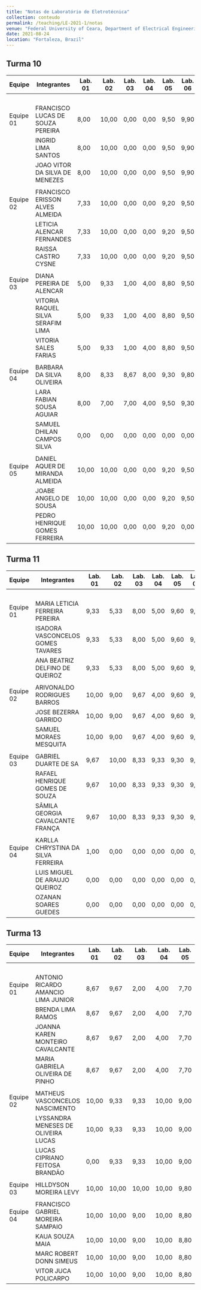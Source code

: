 ```yaml
---
title: "Notas de Laboratório de Eletrotécnica"
collection: conteudo
permalink: /teaching/LE-2021-1/notas
venue: "Federal University of Ceara, Department of Electrical Engineering"
date: 2021-08-24
location: "Fortaleza, Brazil"
---
```


## Turma 10 

| Equipe     | Integrantes                       | Lab. 01 | Lab. 02 | Lab. 03 | Lab. 04 | Lab. 05 | Lab. 06 | Lab. 07 | Lab. 07 | Média |
|------------|-----------------------------------|---------|---------|---------|---------|---------|---------|---------|---------|-------|
|            |                                   |         |         |         |         |         |         | a       | b       |       |
| Equipe 01  | FRANCISCO LUCAS DE SOUZA PEREIRA  | 8,00    | 10,00   | 0,00    | 0,00    | 9,50    | 9,90    | 0,00    | 0,00    | 4,68  |
|            | INGRID LIMA SANTOS                | 8,00    | 10,00   | 0,00    | 0,00    | 9,50    | 9,90    | 0,00    | 0,00    | 4,68  |
|            | JOAO VITOR DA SILVA DE MENEZES    | 8,00    | 10,00   | 0,00    | 0,00    | 9,50    | 9,90    | 0,00    | 0,00    | 4,68  |
|            |                                   |         |         |         |         |         |         |         |         |       |
| Equipe 02  | FRANCISCO ERISSON ALVES ALMEIDA   | 7,33    | 10,00   | 0,00    | 0,00    | 9,20    | 9,50    | 5,00    | 5,00    | 5,75  |
|            | LETICIA ALENCAR FERNANDES         | 7,33    | 10,00   | 0,00    | 0,00    | 9,20    | 9,50    | 5,00    | 5,00    | 5,75  |
|            | RAISSA CASTRO CYSNE               | 7,33    | 10,00   | 0,00    | 0,00    | 9,20    | 9,50    | 5,00    | 5,00    | 5,75  |
|            |                                   |         |         |         |         |         |         |         |         |       |
| Equipe 03  | DIANA PEREIRA DE ALENCAR          | 5,00    | 9,33    | 1,00    | 4,00    | 8,80    | 9,50    | 8,00    | 8,00    | 6,70  |
|            | VITORIA RAQUEL SILVA SERAFIM LIMA | 5,00    | 9,33    | 1,00    | 4,00    | 8,80    | 9,50    | 8,00    | 8,00    | 6,70  |
|            | VITORIA SALES FARIAS              | 5,00    | 9,33    | 1,00    | 4,00    | 8,80    | 9,50    | 8,00    | 8,00    | 6,70  |
|            |                                   |         |         |         |         |         |         |         |         |       |
| Equipe 04  | BARBARA DA SILVA OLIVEIRA         | 8,00    | 8,33    | 8,67    | 8,00    | 9,30    | 9,80    | 9,00    | 9,00    | 8,76  |
|            | LARA FABIAN SOUSA AGUIAR          | 8,00    | 7,00    | 7,00    | 4,00    | 9,50    | 9,30    | 3,00    | 3,00    | 6,35  |
|            | SAMUEL DHILAN CAMPOS SILVA        | 0,00    | 0,00    | 0,00    | 0,00    | 0,00    | 0,00    | 0,00    | 0,00    | 0,00  |
|            |                                   |         |         |         |         |         |         |         |         |       |
| Equipe 05  | DANIEL AQUER DE MIRANDA ALMEIDA   | 10,00   | 10,00   | 0,00    | 0,00    | 9,20    | 9,50    | 0,00    | 0,00    | 4,84  |
|            | JOABE ANGELO DE SOUSA             | 10,00   | 10,00   | 0,00    | 0,00    | 9,20    | 9,50    | 0,00    | 0,00    | 4,84  |
|            | PEDRO HENRIQUE GOMES FERREIRA     | 10,00   | 10,00   | 0,00    | 0,00    | 9,20    | 0,00    | 0,00    | 0,00    | 3,65  |

## Turma 11

| Equipe     | Integrantes                        | Lab. 01 | Lab. 02 | Lab. 03 | Lab. 04 | Lab. 05 | Lab. 06 | Lab. 07 | Lab. 07 | Média |
|------------|------------------------------------|---------|---------|---------|---------|---------|---------|---------|---------|-------|
|            |                                    |         |         |         |         |         |         | a       | b       |       |
| Equipe 01  | MARIA LETICIA FERREIRA PEREIRA     | 9,33    | 5,33    | 8,00    | 5,00    | 9,60    | 9,80    | 8,00    | 8,00    | 7,88  |
|            | ISADORA VASCONCELOS GOMES TAVARES  | 9,33    | 5,33    | 8,00    | 5,00    | 9,60    | 9,80    | 8,00    | 8,00    | 7,88  |
|            | ANA BEATRIZ DELFINO DE QUEIROZ     | 9,33    | 5,33    | 8,00    | 5,00    | 9,60    | 9,80    | 8,00    | 8,00    | 7,88  |
|            |                                    |         |         |         |         |         |         |         |         |       |
| Equipe 02  | ARIVONALDO RODRIGUES BARROS        | 10,00   | 9,00    | 9,67    | 4,00    | 9,60    | 9,90    | 10,00   | 10,00   | 9,02  |
|            | JOSE BEZERRA GARRIDO               | 10,00   | 9,00    | 9,67    | 4,00    | 9,60    | 9,90    | 10,00   | 10,00   | 9,02  |
|            | SAMUEL MORAES MESQUITA             | 10,00   | 9,00    | 9,67    | 4,00    | 9,60    | 9,90    | 10,00   | 10,00   | 9,02  |
|            |                                    |         |         |         |         |         |         |         |         |       |
| Equipe 03  | GABRIEL DUARTE DE SA               | 9,67    | 10,00   | 8,33    | 9,33    | 9,30    | 9,70    | 3,00    | 3,00    | 7,79  |
|            | RAFAEL HENRIQUE GOMES DE SOUZA     | 9,67    | 10,00   | 8,33    | 9,33    | 9,30    | 9,70    | 3,00    | 3,00    | 7,79  |
|            | SÂMILA GEORGIA CAVALCANTE FRANÇA   | 9,67    | 10,00   | 8,33    | 9,33    | 9,30    | 9,70    | 3,00    | 3,00    | 7,79  |
|            |                                    |         |         |         |         |         |         |         |         |       |
| Equipe 04  | KARLLA CHRYSTINA DA SILVA FERREIRA | 1,00    | 0,00    | 0,00    | 0,00    | 0,00    | 0,00    | 0,00    | 0,00    | 0,13  |
|            | LUIS MIGUEL DE ARAUJO QUEIROZ      | 0,00    | 0,00    | 0,00    | 0,00    | 0,00    | 0,00    | 0,00    | 0,00    | 0,00  |
|            | OZANAN SOARES GUEDES               | 0,00    | 0,00    | 0,00    | 0,00    | 0,00    | 0,00    | 0,00    | 0,00    | 0,00  |

## Turma 13

| Equipe     | Integrantes                         | Lab. 01 | Lab. 02 | Lab. 03 | Lab. 04 | Lab. 05 | Lab. 06 | Lab. 07 | Lab. 07 | Média |
|------------|-------------------------------------|---------|---------|---------|---------|---------|---------|---------|---------|-------|
|            |                                     |         |         |         |         |         |         | a       | b       |       |
| Equipe 01  | ANTONIO RICARDO AMANCIO LIMA JUNIOR | 8,67    | 9,67    | 2,00    | 4,00    | 7,70    | 9,50    | 10,00   | 10,00   | 7,69  |
|            | BRENDA LIMA RAMOS                   | 8,67    | 9,67    | 2,00    | 4,00    | 7,70    | 9,50    | 10,00   | 10,00   | 7,69  |
|            | JOANNA KAREN MONTEIRO CAVALCANTE    | 8,67    | 9,67    | 2,00    | 4,00    | 7,70    | 9,50    | 10,00   | 10,00   | 7,69  |
|            | MARIA GABRIELA OLIVEIRA DE PINHO    | 8,67    | 9,67    | 2,00    | 4,00    | 7,70    | 9,50    | 10,00   | 10,00   | 7,69  |
|            |                                     |         |         |         |         |         |         |         |         |       |
| Equipe 02  | MATHEUS VASCONCELOS NASCIMENTO      | 10,00   | 9,33    | 9,33    | 10,00   | 9,00    | 9,60    | 9,00    | 9,00    | 9,41  |
|            | LYSSANDRA MENESES DE OLIVEIRA LUCAS | 10,00   | 9,33    | 9,33    | 10,00   | 9,00    | 9,60    | 9,00    | 9,00    | 9,41  |
|            | LUCAS CIPRIANO FEITOSA BRANDÃO      | 0,00    | 9,33    | 9,33    | 10,00   | 9,00    | 9,60    | 9,00    | 9,00    | 8,16  |
|            |                                     |         |         |         |         |         |         |         |         |       |
| Equipe 03  | HILLDYSON MOREIRA LEVY              | 10,00   | 10,00   | 10,00   | 10,00   | 9,80    | 9,90    | 7,00    | 7,00    | 9,21  |
|            |                                     |         |         |         |         |         |         |         |         |       |
| Equipe 04  | FRANCISCO GABRIEL MOREIRA SAMPAIO   | 10,00   | 10,00   | 9,00    | 10,00   | 8,80    | 9,60    | 10,00   | 10,00   | 9,68  |
|            | KAUA SOUZA MAIA                     | 10,00   | 10,00   | 9,00    | 10,00   | 8,80    | 9,60    | 10,00   | 10,00   | 9,68  |
|            | MARC ROBERT DONN SIMEUS             | 10,00   | 10,00   | 9,00    | 10,00   | 8,80    | 9,60    | 10,00   | 10,00   | 9,68  |
|            | VITOR JUCA POLICARPO                | 10,00   | 10,00   | 9,00    | 10,00   | 8,80    | 9,60    | 10,00   | 10,00   | 9,68  |

